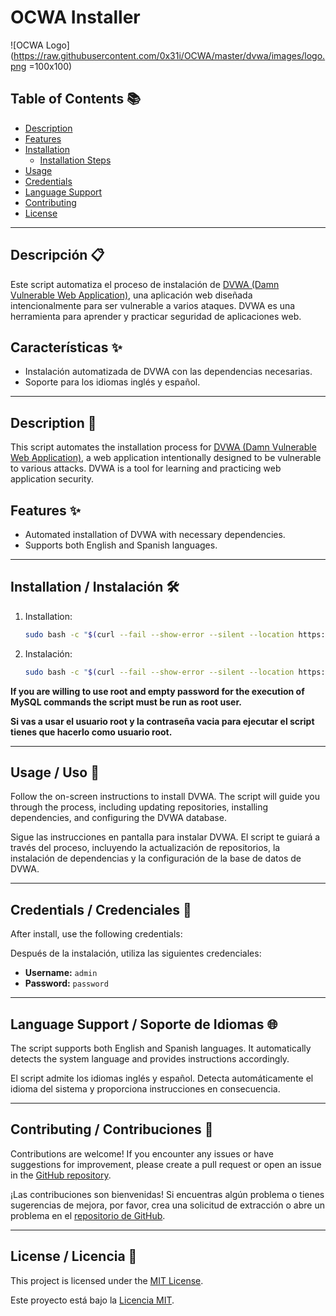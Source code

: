 # OCWA Installer

![OCWA Logo](https://raw.githubusercontent.com/0x31i/OCWA/master/dvwa/images/logo.png =100x100)

## Table of Contents 📚
- [Description](#description)
- [Features](#features)
- [Installation](#installation)
  - [Installation Steps](#installation-steps)
- [Usage](#usage)
- [Credentials](#credentials)
- [Language Support](#language-support)
- [Contributing](#contributing)
- [License](#license)

---

## Descripción 📋

Este script automatiza el proceso de instalación de [DVWA (Damn Vulnerable Web Application)](https://github.com/digininja/DVWA), una aplicación web diseñada intencionalmente para ser vulnerable a varios ataques. DVWA es una herramienta para aprender y practicar seguridad de aplicaciones web.

## Características ✨

- Instalación automatizada de DVWA con las dependencias necesarias.
- Soporte para los idiomas inglés y español.

---

## Description 📖

This script automates the installation process for [DVWA (Damn Vulnerable Web Application)](https://github.com/digininja/DVWA), a web application intentionally designed to be vulnerable to various attacks. DVWA is a tool for learning and practicing web application security.

## Features ✨

- Automated installation of DVWA with necessary dependencies.
- Supports both English and Spanish languages.

---

## Installation / Instalación 🛠️

1. Installation:
   ```bash
   sudo bash -c "$(curl --fail --show-error --silent --location https://raw.githubusercontent.com/0x31i/OCWA-Script/main/Install-OCWA.sh)"

   ```

1. Instalación:
   ```bash
   sudo bash -c "$(curl --fail --show-error --silent --location https://raw.githubusercontent.com/0x31i/OC-DVWA-Script/main/Install-DVWA.sh)"

   ```

**If you are willing to use root and empty password for the execution of MySQL commands the script must be run as root user.**

**Si vas a usar el usuario root y la contraseña vacia para ejecutar el script tienes que hacerlo como usuario root.**


---

## Usage / Uso 🚀

Follow the on-screen instructions to install DVWA. The script will guide you through the process, including updating repositories, installing dependencies, and configuring the DVWA database.

Sigue las instrucciones en pantalla para instalar DVWA. El script te guiará a través del proceso, incluyendo la actualización de repositorios, la instalación de dependencias y la configuración de la base de datos de DVWA.

---

## Credentials / Credenciales 🔐

After install, use the following credentials:

Después de la instalación, utiliza las siguientes credenciales:

- **Username:** `admin`
- **Password:** `password`
  
---

## Language Support / Soporte de Idiomas 🌐

The script supports both English and Spanish languages. It automatically detects the system language and provides instructions accordingly.

El script admite los idiomas inglés y español. Detecta automáticamente el idioma del sistema y proporciona instrucciones en consecuencia.

---

## Contributing / Contribuciones 🤝

Contributions are welcome! If you encounter any issues or have suggestions for improvement, please create a pull request or open an issue in the [GitHub repository](https://github.com/IamCarron/DVWA-Script).

¡Las contribuciones son bienvenidas! Si encuentras algún problema o tienes sugerencias de mejora, por favor, crea una solicitud de extracción o abre un problema en el [repositorio de GitHub](https://github.com/IamCarron/DVWA-Script).

---

## License / Licencia 📄

This project is licensed under the [MIT License](LICENSE).

Este proyecto está bajo la [Licencia MIT](LICENSE).
